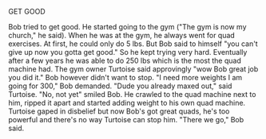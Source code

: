 GET GOOD


Bob tried to get good. He started going to the gym ("The gym is now my church," he said). When he was at the gym, he always went for quad exercises. At first, he could only do 5 lbs. But Bob said to himself "you can't give up now you gotta get good." So he kept trying very hard. Eventually after a few years he was able to do 250 lbs which is the most the quad machine had. The gym owner Turtoise said approvingly "wow Bob great job you did it." Bob however didn't want to stop. "I need more weights I am going for 300," Bob demanded. "Dude you already maxed out," said Turtoise. "No, not yet" smiled Bob. He crawled to the quad machine next to him, ripped it apart and started adding weight to his own quad machine. Turtoise gaped in disbelief but now Bob's got great quads, he's too powerful and there's no way Turtoise can stop him. "There we go," Bob said.